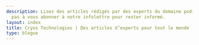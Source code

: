 ```yaml
---
description: Lisez des articles rédigés par des experts du domaine podiatrique. N’hésitez
  pas à vous abonner à notre infolettre pour rester informé.
layout: index
title: Cryos Technologies | Des articles d’experts pour tout le monde
type: blogue
---
```


